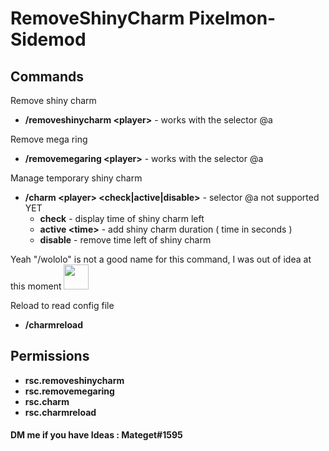 # RemoveShinyCharm Pixelmon-Sidemod
## Commands
Remove shiny charm
 * **/removeshinycharm \<player>** - works with the selector @a  
<!-- end list -->
Remove mega ring
 * **/removemegaring \<player>** - works with the selector @a  
<!-- end list -->
Manage temporary shiny charm
 * **/charm \<player> <check|active|disable>** - selector @a not supported YET  
   * **check** - display time of shiny charm left 
   * **active \<time>** - add shiny charm duration ( time in seconds )  
   * **disable** - remove time left of shiny charm
 <!-- end list -->Yeah "/wololo" is not a good name for this command, I was out of idea at this moment <img src="https://i.kym-cdn.com/entries/icons/facebook/000/003/136/wololooooooooooooooooooooo.jpg" width="40" height="40" />  
 
Reload to read config file
 * **/charmreload** 
 
## Permissions
* **rsc.removeshinycharm**
* **rsc.removemegaring**
* **rsc.charm**
* **rsc.charmreload**

#### DM me if you have Ideas : Mateget#1595
